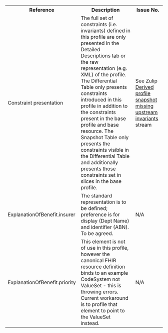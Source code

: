 <table class="list" width="100%">
<tbody>
  <tr>
    <th>Reference</th>
    <th>Description</th>
    <th>Issue No.</th>
  </tr>
  <tr>
        <td>Constraint presentation</td>
        <td>The full set of constraints (i.e. invariants) defined in this profile are only presented in the Detailed Descriptions tab or the raw representation (e.g. XML) of the profile. The Differential Table only presents constraints introduced in this profile in addition to the constraints present in the base profile and base resource. The Snapshot Table only presents the constraints visible in the Differential Table and additionally presents those constraints set in slices in the base profile.</td>
        <td>See Zulip <a href="https://chat.fhir.org/#narrow/stream/179252-IG-creation/topic/Derived.20profile.20snapshot.20missing.20upstream.20invariants">Derived profile snapshot missing upstream invariants</a> stream</td>
  </tr>
  <tr>
        <td>ExplanationOfBenefit.insurer</td>
        <td>The standard representation is to be defined; preference is for display (Dept Name) and identifier (ABN). To be agreed.</td>
        <td>N/A</td>
  </tr>
  <tr>
        <td>ExplanationOfBenefit.priority</td>
        <td>This element is not of use in this profile, however the canonical FHIR resource definition binds to an example CodeSystem not ValueSet - this is throwing errors. Current workaround is to profile that element to point to the ValueSet instead.</td>
        <td>N/A</td>
  </tr>
 </tbody>
</table>
